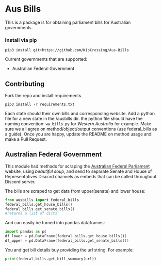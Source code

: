# Aus Bills

This is a package is for obtaining parliament bills for Australian governments.

### Install via pip

```
pip3 install git+https://github.com/KipCrossing/Aus-Bills
```

Current governments that are supported:

- Australian Federal Government

## Contributing

Fork the repo and install requirements

```
pip3 install -r requirements.txt
```

Each state should their own bills and corresponding website. Add a python file for a new state in the /ausbills dir. the python file should have the naming convention: `wa_bills.py` for *Western Australia* for example. Make sure we all agree on method/object/output conventions (use federal_bills as a guide). Once you are happy, update the README on method usage and make a Pull Request.

## Australian Federal Government

This module had methods for scraping the [Australian Federal Parliament](https://www.aph.gov.au/Parliamentary_Business/Bills_Legislation/Bills_Lists/Details_page?blsId=legislation%2fbillslst%2fbillslst_c203aa1c-1876-41a8-bc76-1de328bdb726) website, using _beautiful soup_, and send to separate Senate and House of Representatives Discord channels as embeds that can be called throughout Discord server.

The bills are scraped to get data from upper(senate) and lower house:

```python
from ausbills import federal_bills
federal_bills.get_house_bills()
federal_bills.get_senate_bills()
#returns a list of dicts
```

And can easily be turned into pandas dataframes:

```python
import pandas as pd
df_lower = pd.DataFrame(federal_bills.get_house_bills())
df_upper = pd.DataFrame(federal_bills.get_senate_bills())
```

You and get bill details buy providing the url string. For example:

```python
print(federal_bills.get_bill_summary(url))
```
